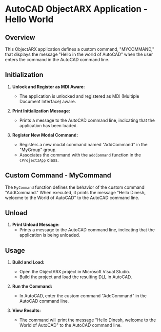 # AutoCAD ObjectARX Application - Hello World
 
## Overview
 
This ObjectARX application defines a custom command, "MYCOMMAND," that displays the message "Hello <Name> in the world of AutoCAD" when the user enters the command in the AutoCAD command line.
 
## Initialization
 
1. **Unlock and Register as MDI Aware:**
   - The application is unlocked and registered as MDI (Multiple Document Interface) aware.
 
2. **Print Initialization Message:**
   - Prints a message to the AutoCAD command line, indicating that the application has been loaded.
 
3. **Register New Modal Command:**
   - Registers a new modal command named "AddCommand" in the "MyGroup" group.
   - Associates the command with the `addCommand` function in the `CProject3App` class.
 
## Custom Command - MyCommand
 
The `MyCommand` function defines the behavior of the custom command "AddCommand." When executed, it prints the message "Hello Dinesh, welocme to the World of AutoCAD" to the AutoCAD command line.
 
## Unload
 
1. **Print Unload Message:**
   - Prints a message to the AutoCAD command line, indicating that the application is being unloaded.
 
## Usage
 
1. **Build and Load:**
   - Open the ObjectARX project in Microsoft Visual Studio.
   - Build the project and load the resulting DLL in AutoCAD.
 
2. **Run the Command:**
   - In AutoCAD, enter the custom command "AddCommand" in the AutoCAD command line.
 
3. **View Results:**
   - The command will print the message "Hello Dinesh, welcome to the World of AutoCAD" to the AutoCAD command line.
